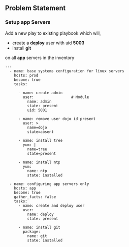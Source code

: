 ## Problem Statement

### Setup app Servers

Add a new play to existing playbook which will,
- create a **deploy** user with uid **5003**
- install **git**

on all **app** servers in the inventory

```
---
  - name: base systems configuration for linux servers
    hosts: prod
    become: true
    tasks:

      - name: create admin
        user:                 # Module
          name: admin
          state: present
          uid: 5001

      - name: remove user dojo id present
        user: >
          name=dojo
          state=absent

      - name: install tree
        yum: |
          name=tree
          state=present

      - name: install ntp
        yum:
          name: ntp
          state: installed

  - name: configuring app servers only
    hosts: app
    become: true
    gather_facts: false
    tasks:
      - name: create and deploy user
        user:
          name: deploy
          state: present

      - name: install git
        package:
          name: git
          state: installed
```
